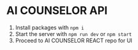 # AI COUNSELOR API

1. Install packages with `npm i`
2. Start the server with `npm run dev` or `npm start`
3. Proceed to AI COUNSELOR REACT repo for UI
